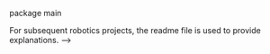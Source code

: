 package main

For subsequent robotics projects, the readme file is used to provide explanations. -->